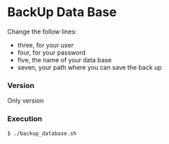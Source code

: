 # BackUp Data Base

Change the follow lines:

  - three, for your user
  - four, for your password
  - five, the name of your data base
  - seven, your path where you can save the back up

### Version
Only version


### Execution

```sh
$ ./backup_database.sh
```

